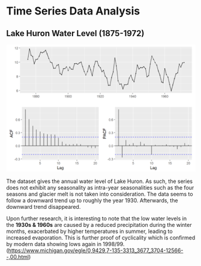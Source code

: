 # Time Series Data Analysis

## Lake Huron Water Level (1875-1972)

![Time Series Plot of Dataset](https://github.com/irfantaha/Projects-and-Assignments/blob/4e899b955177b12b0a252de361db279dfe58e135/Images/Lake%20Huron%201.png)

The dataset gives the annual water level of Lake Huron. As such, the series does not exhibit any seasonality as intra-year seasonalities such as the four seasons and glacier melt is not taken into consideration. The data seems to follow a downward trend up to roughly the year 1930. Afterwards, the downward trend disappeared.

Upon further research, it is interesting to note that the low water levels in the **1930s & 1960s** are caused by a reduced precipitation during the winter months, exacerbated by higher temperatures in summer, leading to increased evaporation. This is further proof of cyclicality which is confirmed by modern data showing lows again in 1998/99. (https://www.michigan.gov/egle/0,9429,7-135-3313_3677_3704-12566--,00.html)



